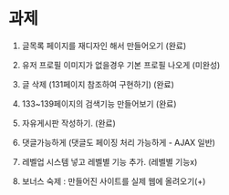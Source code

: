 # 과제
1. 글목록 페이지를 재디자인 해서 만들어오기 (완료)

2. 유저 프로필 이미지가 없을경우 기본 프로필 나오게 (미완성)

3. 글 삭제 (131페이지 참조하여 구현하기) (완료)

4. 133~139페이지의 검색기능 만들어보기 (완료)

5. 자유게시판 작성하기. (완료)

6. 댓글가능하게 (댓글도 페이징 처리 가능하게 - AJAX 일반)

7. 레벨업 시스템 넣고 레벨별 기능 추가. (레벨별 기능x)

8. 보너스 숙제 : 만들어진 사이트를 실제 웹에 올려오기(+)
